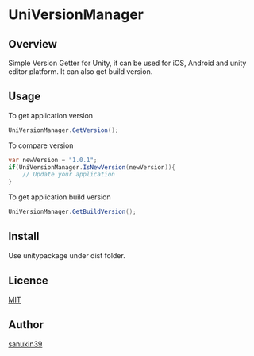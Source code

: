 # UniVersionManager

## Overview
Simple Version Getter for Unity, it can be used for iOS, Android and unity editor platform.
It can also get build version.

## Usage
To get application version
```cs
UniVersionManager.GetVersion();
```
To compare version
```cs
var newVersion = "1.0.1";
if(UniVersionManager.IsNewVersion(newVersion)){
    // Update your application
}
```
To get application build version
```cs
UniVersionManager.GetBuildVersion();
```

## Install
Use unitypackage under dist folder.

## Licence

[MIT](https://github.com/tcnksm/tool/blob/master/LICENCE)

## Author

[sanukin39](https://github.com/sanukin39)
